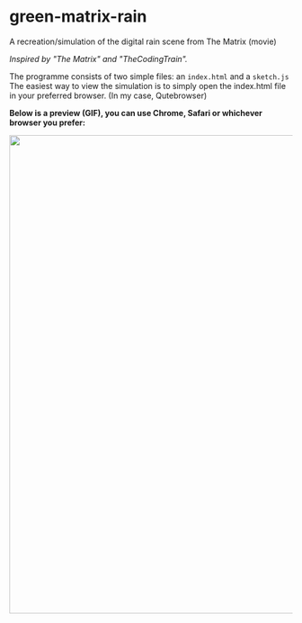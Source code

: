 # green-matrix-rain
A recreation/simulation of the digital rain scene from The Matrix (movie)

*Inspired by "The Matrix" and "TheCodingTrain".*

The programme consists of two simple files: an `index.html` and a `sketch.js`
The easiest way to view the simulation is to simply open the index.html file in your preferred browser. (In my case, Qutebrowser)

**Below is a preview (GIF), you can use Chrome, Safari or whichever browser you prefer:**

<img src="./images/matrix.gif" width=850>
